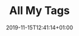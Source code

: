 ---
title: "All My Tags"
date: 2019-11-15T12:41:14+01:00
tags: [ "00 temporary", "ai", "bitcoin", "blogg", "brummundal", "bulma", "css", "debugging", "diverse", "dropshipping", "ecommerce", "economy", "education", "emacs", "favorites private", "finance", "firefox", "git", "google", "graphql", "html", "hugo", "hytter", "javascript", "js plain", "keyboard", "latest tags", "linux", "lisp", "markdown", "mobil", "mysite", "org", "portfolio", "powershell", "programming", "ruby", "seniiornett", "shortcuts", "skole", "sommer 2019", "spacemacs", "speech", "teknologi", "trading", "untaged", "video", "vim", "vscode", "web", "windows 10", "youtube"]
draft: false
---